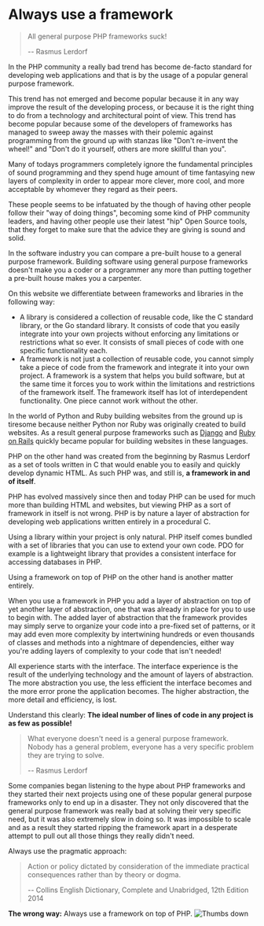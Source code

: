 # Always use a framework #

> All general purpose PHP frameworks suck!
>
> -- Rasmus Lerdorf

In the PHP community a really bad trend has become de-facto standard for developing web applications and that is by the usage of a popular general purpose framework.

This trend has not emerged and become popular because it in any way improve the result of the developing process, or because it is the right thing to do from a technology and architectural point of view. This trend has become popular because some of the developers of frameworks has managed to sweep away the masses with their polemic against programming from the ground up with stanzas like "Don't re-invent the wheel!" and "Don't do it yourself, others are more skillful than you".

Many of todays programmers completely ignore the fundamental principles of sound programming and they spend huge amount of time fantasying new layers of complexity in order to appear more clever, more cool, and more acceptable by whomever they regard as their peers.

These people seems to be infatuated by the though of having other people follow their "way of doing things", becoming some kind of PHP community leaders, and having other people use their latest "hip" Open Source tools, that they forget to make sure that the advice they are giving is sound and solid.

In the software industry you can compare a pre-built house to a general purpose framework. Building software using general purpose frameworks doesn't make you a coder or a programmer any more than putting together a pre-built house makes you a carpenter.

On this website we differentiate between frameworks and libraries in the following way:

 * A library is considered a collection of reusable code, like the C standard library, or the Go standard library. It consists of code that you easily integrate into your own projects without enforcing any limitations or restrictions what so ever. It consists of small pieces of code with one specific functionality each.
 * A framework is not just a collection of reusable code, you cannot simply take a piece of code from the framework and integrate it into your own project. A framework is a system that helps you build software, but at the same time it forces you to work within the limitations and restrictions of the framework itself. The framework itself has lot of interdependent functionality. One piece cannot work without the other.

In the world of Python and Ruby building websites from the ground up is tiresome because neither Python nor Ruby was originally created to build websites. As a result general purpose frameworks such as [Django](https://en.wikipedia.org/wiki/Django_%28web_framework%29) and [Ruby on Rails](https://en.wikipedia.org/wiki/Ruby_on_Rails) quickly became popular for building websites in these languages.

PHP on the other hand was created from the beginning by Rasmus Lerdorf as a set of tools written in C that would enable you to easily and quickly develop dynamic HTML. As such PHP was, and still is, **a framework in and of itself**.

PHP has evolved massively since then and today PHP can be used for much more than building HTML and websites, but viewing PHP as a sort of framework in itself is not wrong. PHP is by nature a layer of abstraction for developing web applications written entirely in a procedural C.

Using a library within your project is only natural. PHP itself comes bundled with a set of libraries that you can use to extend your own code. PDO for example is a lightweight library that provides a consistent interface for accessing databases in PHP.

Using a framework on top of PHP on the other hand is another matter entirely.

When you use a framework in PHP you add a layer of abstraction on top of yet another layer of abstraction, one that was already in place for you to use to begin with. The added layer of abstraction that the framework provides may simply serve to organize your code into a pre-fixed set of patterns, or it may add even more complexity by intertwining hundreds or even thousands of classes and methods into a nightmare of dependencies, either way you're adding layers of complexity to your code that isn't needed!

All experience starts with the interface. The interface experience is the result of the underlying technology and the amount of layers of abstraction. The more abstraction you use, the less efficient the interface becomes and the more error prone the application becomes. The higher abstraction, the more detail and efficiency, is lost.

Understand this clearly: **The ideal number of lines of code in any project is as few as possible!**

> What everyone doesn't need is a general purpose framework. Nobody has a general problem, everyone has a very specific problem they are trying to solve.
>
> -- Rasmus Lerdorf

Some companies began listening to the hype about PHP frameworks and they started their next projects using one of these popular general purpose frameworks only to end up in a disaster. They not only discovered that the general purpose framework was really bad at solving their very specific need, but it was also extremely slow in doing so. It was impossible to scale and as a result they started ripping the framework apart in a desperate attempt to pull out all those things they really didn't need.

Always use the pragmatic approach:

> Action or policy dictated by consideration of the immediate practical consequences rather than by theory or dogma.
>
> -- Collins English Dictionary, Complete and Unabridged, 12th Edition 2014

**The wrong way:** Always use a framework on top of PHP. ![Thumbs down](img/thumbs-down.png)
